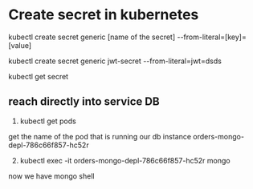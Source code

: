 # Create secret in kubernetes

kubectl create secret generic [name of the secret] --from-literal=[key]=[value]

kubectl create secret generic jwt-secret --from-literal=jwt=dsds

kubectl get secret

## reach directly into service DB

1. kubectl get pods

get the name of the pod that is running our db instance
orders-mongo-depl-786c66f857-hc52r

2. kubectl exec -it orders-mongo-depl-786c66f857-hc52r mongo

now we have mongo shell
